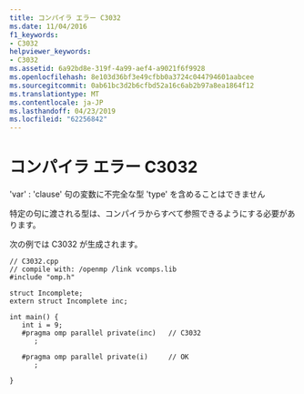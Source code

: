 ```yaml
---
title: コンパイラ エラー C3032
ms.date: 11/04/2016
f1_keywords:
- C3032
helpviewer_keywords:
- C3032
ms.assetid: 6a92bd8e-319f-4a99-aef4-a9021f6f9928
ms.openlocfilehash: 8e103d36bf3e49cfbb0a3724c044794601aabcee
ms.sourcegitcommit: 0ab61bc3d2b6cfbd52a16c6ab2b97a8ea1864f12
ms.translationtype: MT
ms.contentlocale: ja-JP
ms.lasthandoff: 04/23/2019
ms.locfileid: "62256842"
---
```

# <a name="compiler-error-c3032"></a>コンパイラ エラー C3032

'var' : 'clause' 句の変数に不完全な型 'type' を含めることはできません

特定の句に渡される型は、コンパイラからすべて参照できるようにする必要があります。

次の例では C3032 が生成されます。

```
// C3032.cpp
// compile with: /openmp /link vcomps.lib
#include "omp.h"

struct Incomplete;
extern struct Incomplete inc;

int main() {
   int i = 9;
   #pragma omp parallel private(inc)   // C3032
      ;

   #pragma omp parallel private(i)     // OK
      ;

}
```